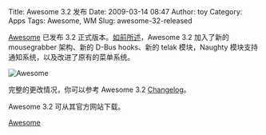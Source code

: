 Title: Awesome 3.2 发布
Date: 2009-03-14 08:47
Author: toy
Category: Apps
Tags: Awesome, WM
Slug: awesome-32-released

[Awesome](http://linuxtoy.org/archives/awesome.html) 已发布 3.2
正式版本。[如前](http://linuxtoy.org/archives/awesome-32-rc-1-released.html)[所述](http://linuxtoy.org/archives/awesome-32-rc-4-released.html)，Awesome
3.2 加入了新的 mousegrabber 架构、新的 D-Bus hooks、新的 telak
模块，Naughty 模块支持通知系统，以及改进了原有的菜单系统。

![Awesome](http://i.linuxtoy.org/images/2009/03/awesome32.png)

完整的更改情况，你可以参考 Awesome 3.2
[Changelog](http://awesome.naquadah.org/changelogs/short/v3.2)。

Awesome 3.2 可从其官方网站下载。

[Awesome](http://awesome.naquadah.org/download/)
